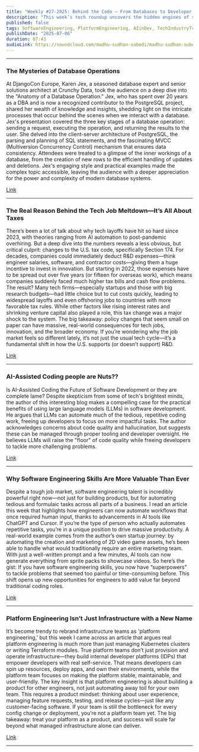 ```yaml
---
title: "Weekly #27-2025: Behind the Code – From Databases to Developer Superpowers"
description: "This week’s tech roundup uncovers the hidden engines of software development—from the deep internals of PostgreSQL to the real meaning of platform engineering. We explore why U.S. tax policy may be the real reason behind tech layoffs, how AI tools like ChatGPT and Cursor are giving engineers superpowers, and why treating your internal platform like a product is the key to scaling. Whether you're a backend nerd or just curious about why your infra team is rebranding again, there’s something here for every tech mind."
published: false
tags: SoftwareEngineering, PlatformEngineering, AIinDev, TechIndustryTrends
publishDate: "2025-07-06"
duration: 07:43
audioLink: https://soundcloud.com/madhu-sudhan-subedi/madhu-sudhan-subedi-tech-weekly-sixteen-episode
---
```


---

### **The Mysteries of Database Operations**

At DjangoCon Europe, Karen Jex, a seasoned database expert and senior solutions architect at Crunchy Data, took the audience on a deep dive into the "Anatomy of a Database Operation." Jex, who has spent over 20 years as a DBA and is now a recognized contributor to the PostgreSQL project, shared her wealth of knowledge and insights, shedding light on the intricate processes that occur behind the scenes when we interact with a database.
Jex's presentation covered the three key stages of a database operation: sending a request, executing the operation, and returning the results to the user. She delved into the client-server architecture of PostgreSQL, the parsing and planning of SQL statements, and the fascinating MVCC (Multiversion Concurrency Control) mechanism that ensures data consistency. Attendees were treated to a glimpse of the inner workings of a database, from the creation of new rows to the efficient handling of updates and deletions. Jex's engaging style and practical examples made the complex topic accessible, leaving the audience with a deeper appreciation for the power and complexity of modern database systems.

[Link](https://karenjex.blogspot.com/2025/05/anatomy-of-database-operation.html)

---

### **The Real Reason Behind the Tech Job Meltdown—It’s All About Taxes**

There’s been a lot of talk about why tech layoffs have hit so hard since 2023, with theories ranging from AI automation to post-pandemic overhiring. But a deep dive into the numbers reveals a less obvious, but critical culprit: changes to the U.S. tax code, specifically Section 174. For decades, companies could immediately deduct R&D expenses—think engineer salaries, software, and contractor costs—giving them a huge incentive to invest in innovation. But starting in 2022, those expenses have to be spread out over five years (or fifteen for overseas work), which means companies suddenly faced much higher tax bills and cash flow problems.
The result? Many tech firms—especially startups and those with big research budgets—had little choice but to cut costs quickly, leading to widespread layoffs and even offshoring jobs to countries with more favorable tax rules. While other factors like rising interest rates and shrinking venture capital also played a role, this tax change was a major shock to the system. The big takeaway: policy changes that seem small on paper can have massive, real-world consequences for tech jobs, innovation, and the broader economy. If you’re wondering why the job market feels so different lately, it’s not just the usual tech cycle—it’s a fundamental shift in how the U.S. supports (or doesn’t support) R&D.

[Link](https://www.professoraxelrod.com/p/the-tech-job-meltdown)

---

### **AI-Assisted Coding people are Nuts??**

Is AI-Assisted Coding the Future of Software Development or they are complete lame? Despite skepticism from some of tech's brightest minds, the author of this interesting blog makes a compelling case for the practical benefits of using large language models (LLMs) in software development. He argues that LLMs can automate much of the tedious, repetitive coding work, freeing up developers to focus on more impactful tasks.
The author acknowledges concerns about code quality and hallucination, but suggests these can be managed through proper tooling and developer oversight. He believes LLMs will raise the "floor" of code quality while freeing developers to tackle more challenging problems.

[Link](https://fly.io/blog/youre-all-nuts/)

---

### **Why Software Engineering Skills Are More Valuable Than Ever**

Despite a tough job market, software engineering talent is incredibly powerful right now—not just for building products, but for automating tedious and formulaic tasks across all parts of a business. I read an article this week that highlights how engineers can now automate workflows that once required human input, thanks to advancements in AI tools like ChatGPT and Cursor. If you’re the type of person who actually automates repetitive tasks, you’re in a unique position to drive massive productivity.
A real-world example comes from the author’s own startup journey: by automating the creation and marketing of 2D video game assets, he’s been able to handle what would traditionally require an entire marketing team. With just a well-written prompt and a few minutes, AI tools can now generate everything from sprite packs to showcase videos. So here’s the gist: If you have software engineering skills, you now have “superpowers” to tackle problems that seemed too painful or time-consuming before. This shift opens up new opportunities for engineers to add value far beyond traditional coding roles.

[Link](https://gametorch.app/blog/software-engineering-talent)

---

### **Platform Engineering Isn’t Just Infrastructure with a New Name**

It’s become trendy to rebrand infrastructure teams as 'platform engineering,' but this week I came across an article that argues real platform engineering is much more than just managing Kubernetes clusters or writing Terraform modules. True platform teams don’t just provision and operate infrastructure—they build internal developer platforms (IDPs) that empower developers with real self-service. That means developers can spin up resources, deploy apps, and own their environments, while the platform team focuses on making the platform stable, maintainable, and user-friendly.
The key insight is that platform engineering is about building a product for other engineers, not just automating away toil for your own team. This requires a product mindset: thinking about user experience, managing feature requests, testing, and release cycles—just like any customer-facing software. If your team is still the bottleneck for every config change or deployment, you’re not a platform team yet. The big takeaway: treat your platform as a product, and success will scale far beyond what managed infrastructure alone can deliver.

[Link](https://platformengineering.org/blog/youre-not-a-platform-team-if-youre-just-managing-infrastructure)

---
